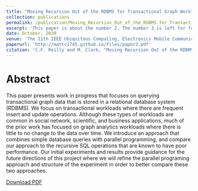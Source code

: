 ```yaml
---
title: "Moving Recursion Out of the RDBMS for Transactional Graph Workloads"
collection: publications
permalink: /publication/Moving_Recursion_Out_of_the_RDBMS_for_Transactional_Graph_Workloads
excerpt: 'This paper is about the number 2. The number 3 is left for future work.'
date: October, 2020
venue: 'The 11th IEEE Ubiquitous Computing, Electronics Mobile Communication Conference (UEMCON)'
paperurl: 'http://mattc1745.github.io/files/paper2.pdf'
citation: 'C.F. Reilly and M. Clark, "Moving Recursion Out of the RDBMS for Transactional Graph Workloads," The 11th IEEE Ubiquitous Computing, Electronics Mobile Communication Conference (UEMCON), Oct. 2020, p. 0371-0376. doi: 10.1109/UEMCON51285.2020.9298122'
---
```


Abstract
=====

This paper presents work in progress that focuses
on querying transactional graph data that is stored in a relational database system (RDBMS). We focus on transactional workloads where there are frequent insert and update operations. Although these types of workloads are common in social network, scientific, and business applications, much of the prior work has focused on graph analytics workloads where there is little to no change to the data over time. We introduce an approach that combines simple database queries with parallel programming, and compare our approach to the recursive SQL operations that are known to have poor performance. Our initial experiments and results provide guidance for the future directions of this project where we will refine the parallel programing approach and structure of the experiment in order to better compare these two approaches.

[Download PDF](http://mattc1745.github.io/files/Moving_Recursion_Out_of_the_RDBMS_for_Transactional_Graph_Workloads.pdf)

